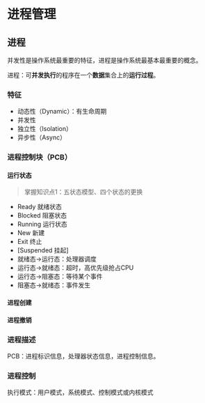 # 进程管理

## 进程

并发性是操作系统最重要的特征，进程是操作系统最基本最重要的概念。

进程：可**并发执行**的程序在一个**数据**集合上的**运行过程**。

### 特征

- 动态性（Dynamic）：有生命周期
- 并发性
- 独立性（Isolation）
- 异步性（Async）

### 进程控制块（PCB）

#### 运行状态

> 掌握知识点1：五状态模型、四个状态的更换

- Ready 就绪状态
- Blocked 阻塞状态
- Running 运行状态
- New 新建
- Exit 终止
- [Suspended 挂起]
- 就绪态->运行态：处理器调度
- 运行态->就绪态：超时，高优先级抢占CPU
- 运行态->阻塞态：等待某个事件
- 阻塞态->就绪态：事件发生

#### 进程创建

#### 进程撤销

### 进程描述

PCB：进程标识信息，处理器状态信息，进程控制信息。

### 进程控制

执行模式：用户模式，系统模式、控制模式或内核模式